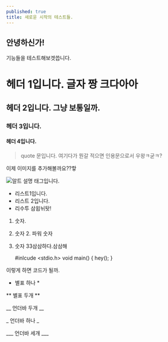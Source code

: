 ```yaml
---
published: true
title: 새로운 시작의 테스트들.
---
```

## 안녕하신가!

기능들을 테스트해보겟씁니다.

# 헤더 1입니다. 글자 짱 크다아아

## 헤더 2입니다. 그냥 보통일까.

### 헤더 3입니다.

#### 헤더 4입니다.

> quote 문입니다. 여기다가 뭔갈 적으면 인용문으로서 우왕ㅋ굳ㅋ?

이제 이미지를 추가해볼까요??핳

![알트 설명 태그입니다.](https://lh3.googleusercontent.com/_R4LwKbw3PocZtQ3zy2IZRBPiYz1cpMP2lMDSbwUoh2-saqyvKfrnDJHPCchcVglDHRgTFpi5jBVj8J1ZnxOOQQh64_burtYNKUAQ1LwLSJcDH_T7J5MqqKtNjdCUPogiFe3cO_qaahR1YTios2iHit-prauos5OScr54KNsXTFrqPStrqn2MC79Ea_SSYUZK8uxOPDuvH0qQLFsvjjJDOK8P7MBAH_pHnxPTzHGUlRR0FpoFF0bX5DudWnMBtIWQcchnAIyEGEz9FOybMsLvRcpjBB99DNoeDIRh5kFWRVQCzzmgZP1v6DNrsEhrJMm2i9Q63WLETYgyZp_o8Haonq8XI6Hz8UdjMtcgMjgBMSqK8-l__k7v9Fmv_dFpovk8y-b2MSiJEI6g3n6UlnrU5olsLptnauHr0kWm_B50SIq7GhF0TAl3RlC5lS2SPiIJ4SMk2piSEUL9Xco8XfuXKxYwYQnB3B0wbEbUqVLqEE-ny13IwKbopxFlTnEAoMBtYpB2JPFBGo4x8-xxPTQCm79s8mlM7p4saXYvtfrRfXc4qla1zR5O2Ea5L3kqt0ONMOhBbokhEyHNvFUP4-J6mO-iU10SsomIx2eDk8AwgY6PelQ=w964-h568-no)

- 리스트1입니다.
- 리스트 2입니다.
- 리수투 삼윕뉘돳!

1. 숫자.
2. 숫자 2. 파워 숫자
3. 숫자 33삼삼하다.삼삼해


	#inlcude <stdio.h>
    void main() {
    	hey();
    }

이렇게 하면 코드가 될까.


* 별표 하나 *


** 별표 두개 **


__ 언더바 두개 __


_ 언더바 하나 _

___ 언더바 세개 ___
